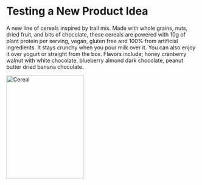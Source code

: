 # Testing a New Product Idea
<head>
<script>
  window.CROWDSMART_TOKEN_USER = {
    token: 'new_testing5'
  },
  window.CROWDSMART_EMBED_CONFIG = {
    crowdSmartConfig: {
      cta: {
  completed: 'Revisit',
  continue: 'Continue',
  loggedOut: 'Loading',
  start: 'Start',
},
      evaluation: {
        showSuccess:false
      },
    }
  }

</script>
</head>
<html>
<body>
<p></p>


<p>A new line of cereals inspired by trail mix.  Made with whole grains, nuts, dried fruit, and bits of chocolate, these cereals
are powered with 10g of plant protein per serving, vegan, gluten free and 100% from artificial ingredients.  It stays crunchy when
you pour milk over it.  You can also enjoy it over yogurt or straight from the box.  Flavors include; honey cranberry walnut with
white chocolate, blueberry almond dark chocolate, peanut butter dried banana chocolate.</p>

<img src="https://res.cloudinary.com/crowdsmart/image/upload/v1661468359/stage/organizations/sprint42/projects/48ca4b74-247e-11ed-a6f2-06b90baf9d9f/assets/zgyvh9iqpt4ovebfvhv8.jpg" alt="Cereal" width="204.48" height="270.72">




  <link href="https://stage-app.crowdsmart.ai/css/embedStyle.css" rel="stylesheet" type="text/css">
  <script
      src="https://stage-app.crowdsmart.ai/js/embedScript.js"
      id="crowdsmart-embed-script"
      data-embed-url="https://stage-app.crowdsmart.ai/embed/evaluation/sprint42/82f323fc-23bb-11ed-b36f-06b90baf9d9f/32b1261c-24cb-11ed-9b23-06b90baf9d9f">
  </script>
